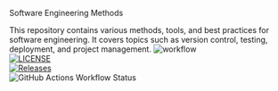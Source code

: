 Software Engineering Methods

This repository contains various methods, tools, and best practices for software engineering. It covers topics such as version control, testing, deployment, and project management.
![workflow](https://github.com/morival/sem/actions/workflows/main.yml/badge.svg) <br/>
[![LICENSE](https://img.shields.io/github/license/morival/sem.svg?style=flat-square)](https://github.com/morival/sem/blob/master/LICENSE) <br/>
[![Releases](https://img.shields.io/github/release/morival/sem/all.svg?style=flat-square)](https://github.com/morival/sem/releases)<br/>
![GitHub Actions Workflow Status](https://img.shields.io/github/actions/workflow/status/morival/sem/workflow?branch=develop)
